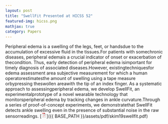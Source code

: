 ```yaml
---
layout: post
title: "SwellFit Presented at HICSS 52"
featured-img: hicss.png
mathjax: true
category: Papers
---
```


Peripheral edema is a swelling of the legs, feet, or handsdue to the accumulation of excessive fluid in the tissues.For   patients   with somechronic   diseases, peripheral  edemais  a  crucial  indicator  of  onset  or exacerbation  of  thecondition.  Thus,  early  detection  of peripheral  edema  isimportant  for  timely  diagnosis  of associated  diseases.However, existingtechniquesfor edema  assessment area  subjective  measurement  for which   a human   operatorestimatesthe   amount   of swelling  using  a  tape  measure  orbypressing  theswollen  areawith  the  tip  of an  index  finger.  As  a systematic approach to assessingperipheral edema, we develop SwellFit, an experimentalprototype of a novel wearable  technology  that  monitorsperipheral  edema by  tracking  changes  in  ankle  curvature.Through a series of proof-of-concept experiments, we demonstratethat   SwellFit   detects   ankle   swelling   even   in   the presence   of   substantial   noise   in   the   raw   sensorreadings. [![pdf](/assets/icons16/pdf-icon.png)]({{ BASE_PATH }}/assets/pdf/skim19swellfit.pdf)


